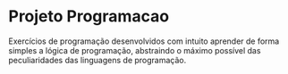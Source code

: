 # Projeto Programacao
Exercícios de programação desenvolvidos com intuito aprender de forma simples a lógica de programação, abstraindo o máximo possível das peculiaridades das linguagens de programação.
